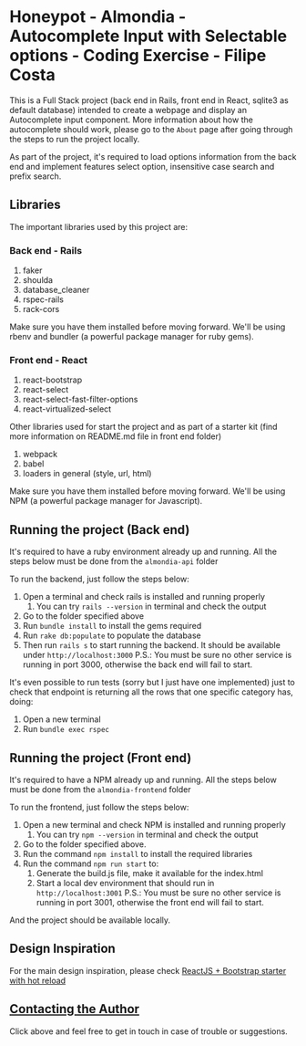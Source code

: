 Honeypot - Almondia - Autocomplete Input with Selectable options - Coding Exercise - Filipe Costa
============

This is a Full Stack project (back end in Rails, front end in React, sqlite3 as default database) intended to create a webpage and display an Autocomplete input component. More information about how the autocomplete should work, please go to the `About` page after going through the steps to run the project locally.

As part of the project, it's required to load options information from the back end and implement features select option, insensitive case search and prefix search.

## Libraries
The important libraries used by this project are:
### Back end - Rails
1. faker
2. shoulda
3. database_cleaner
4. rspec-rails
5. rack-cors

Make sure you have them installed before moving forward.
We'll be using rbenv and bundler (a powerful package manager for ruby gems).

### Front end - React
1. react-bootstrap
2. react-select
3. react-select-fast-filter-options
4. react-virtualized-select

Other libraries used for start the project and as part of a starter kit (find more information on README.md file in front end folder)
1. webpack
2. babel
3. loaders in general (style, url, html)


Make sure you have them installed before moving forward.
We'll be using NPM (a powerful package manager for Javascript).

## Running the project (Back end)
It's required to have a ruby environment already up and running.
All the steps below must be done from the `almondia-api` folder

To run the backend, just follow the steps below:
1. Open a terminal and check rails is installed and running properly
   1. You can try `rails --version` in terminal and check the output
2. Go to the folder specified above
3. Run `bundle install` to install the gems required
4. Run `rake db:populate` to populate the database
5. Then run `rails s` to start running the backend. It should be available under `http://localhost:3000`
P.S.: You must be sure no other service is running in port 3000, otherwise the back end will fail to start.


It's even possible to run tests (sorry but I just have one implemented) just to check that endpoint is returning all the rows that one specific category has, doing:
1. Open a new terminal
2. Run `bundle exec rspec`

## Running the project (Front end)
It's required to have a NPM already up and running.
All the steps below must be done from the `almondia-frontend` folder

To run the frontend, just follow the steps below:
1. Open a new terminal and check NPM is installed and running properly
   1. You can try `npm --version` in terminal and check the output
2. Go to the folder specified above.
3. Run the command `npm install` to install the required libraries
4. Run the command `npm run start` to:
   1. Generate the build.js file, make it available for the index.html
   2. Start a local dev environment that should run in `http://localhost:3001`
P.S.: You must be sure no other service is running in port 3001, otherwise the front end will fail to start.

And the project should be available locally.

## Design Inspiration
For the main design inspiration, please check [ReactJS + Bootstrap starter with hot reload](https://github.com/MacKentoch/react-bootstrap-webpack-starter)

## [Contacting the Author](mailto:s.costa.filipe@gmail.com)
Click above and feel free to get in touch in case of trouble or suggestions.
